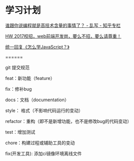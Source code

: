 学习计划
======

[谁跟你说编程就是高技术含量的事情了？ - 乱写 - 知乎专栏](https://zhuanlan.zhihu.com/p/22646254)

[HW 2017校招，web前端开发岗，要么不招，要么请尊重！](https://zhuanlan.zhihu.com/p/22605301)

[统一回复《怎么学JavaScript？》](http://www.w3cfuns.com/notes/17398/d3f6dd40e2d3ff15b209810dfa98be0b.html)

======

git 提交规范

feat：新功能（feature）

fix：修补bug

docs：文档（documentation）

style： 格式（不影响代码运行的变动）

refactor：重构（即不是新增功能，也不是修改bug的代码变动）

test：增加测试

chore：构建过程或辅助工具的变动

fix(开发工具): 添加ci镜像环境离线文件

